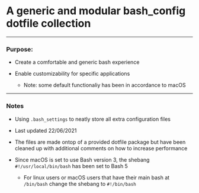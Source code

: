 # A generic and modular bash_config dotfile collection

---

### Purpose:

* Create a comfortable and generic bash experience

* Enable customizability for specific applications
  - Note: some default functionaliy has been in accordance to macOS

---

### Notes

* Using `.bash_settings` to neatly store all extra configuration files

* Last updated 22/06/2021

* The files are made ontop of a provided dotfile package but have been cleaned up with additional comments on how to increase performance

* Since macOS is set to use Bash version 3, the shebang `#!/usr/local/bin/bash` has been set to Bash 5
  - For linux users or macOS users that have their main bash at `/bin/bash` change the shebang to `#!/bin/bash`
